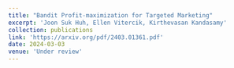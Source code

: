 ```yaml
---
title: "Bandit Profit-maximization for Targeted Marketing"
excerpt: 'Joon Suk Huh, Ellen Vitercik, Kirthevasan Kandasamy'
collection: publications
link: 'https://arxiv.org/pdf/2403.01361.pdf'
date: 2024-03-03
venue: 'Under review'
---
```

